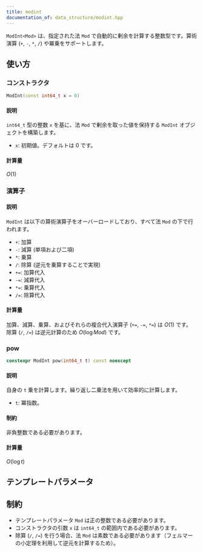 ```yaml
---
title: modint
documentation_of: data_structure/modint.hpp
---
```

`ModInt<Mod>` は、指定された法 `Mod` で自動的に剰余を計算する整数型です。算術演算 (`+`, `-`, `*`, `/`) や冪乗をサポートします。
## 使い方

### コンストラクタ

```cpp
ModInt(const int64_t x = 0)
```

#### 説明

`int64_t` 型の整数 `x` を基に、法 `Mod` で剰余を取った値を保持する `ModInt` オブジェクトを構築します。

- `x`: 初期値。デフォルトは 0 です。

#### 計算量

$O(1)$

### 演算子

#### 説明

`ModInt` は以下の算術演算子をオーバーロードしており、すべて法 `Mod` の下で行われます。

- `+`: 加算
- `-`: 減算 (単項および二項)
- `*`: 乗算
- `/`: 除算 (逆元を乗算することで実現)
- `+=`: 加算代入
- `-=`: 減算代入
- `*=`: 乗算代入
- `/=`: 除算代入

#### 計算量

加算、減算、乗算、およびそれらの複合代入演算子 (`+=`, `-=`, `*=`) は $O(1)$ です。
除算 (`/`, `/=`) は逆元計算のため $O(\log Mod)$ です。

### pow

```cpp
constexpr ModInt pow(int64_t t) const noexcept
```

#### 説明

自身の `t` 乗を計算します。繰り返し二乗法を用いて効率的に計算します。

- `t`: 冪指数。

#### 制約

非負整数である必要があります。

#### 計算量

$O(\log t)$

## テンプレートパラメータ

## 制約

- テンプレートパラメータ `Mod` は正の整数である必要があります。
- コンストラクタの引数 `x` は `int64_t` の範囲内である必要があります。
- 除算 (`/`, `/=`) を行う場合、法 `Mod` は素数である必要があります（フェルマーの小定理を利用して逆元を計算するため）。
